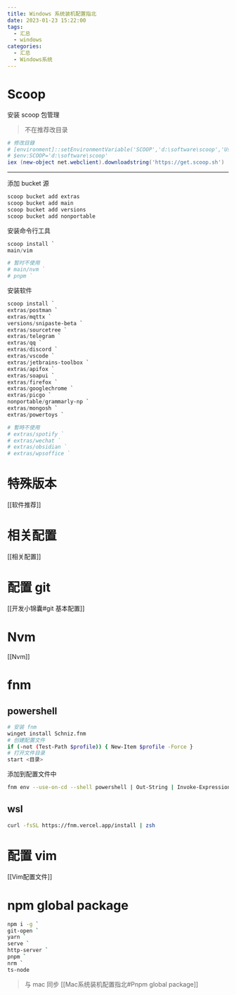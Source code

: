 ```yaml
---
title: Windows 系统装机配置指北
date: 2023-01-23 15:22:00
tags:
  - 汇总
  - windows
categories:
  - 汇总
  - Windows系统
---
```


# Scoop

安装 scoop 包管理

> 不在推荐改目录

```powershell
# 修改目錄
# [environment]::setEnvironmentVariable('SCOOP','d:\software\scoop','User')
# $env:SCOOP='d:\software\scoop'
iex (new-object net.webclient).downloadstring('https://get.scoop.sh')
```

---

添加 bucket 源

```powershell
scoop bucket add extras
scoop bucket add main
scoop bucket add versions
scoop bucket add nonportable
```

安装命令行工具

```powershell
scoop install `
main/vim

# 暂时不使用
# main/nvm `
# pnpm `
```

安装软件

```powershell
scoop install `
extras/postman `
extras/mqttx `
versions/snipaste-beta `
extras/sourcetree `
extras/telegram `
extras/qq `
extras/discord `
extras/vscode `
extras/jetbrains-toolbox `
extras/apifox `
extras/soapui `
extras/firefox `
extras/googlechrome `
extras/picgo `
nonportable/grammarly-np `
extras/mongosh `
extras/powertoys `

# 暫時不使用
# extras/spotify `
# extras/wechat `
# extras/obsidian `
# extras/wpsoffice `
```

# 特殊版本

[[软件推荐]]

# 相关配置

[[相关配置]]

# 配置 git

[[开发小锦囊#git 基本配置]]

# Nvm

[[Nvm]]

# fnm

## powershell

```bash
# 安装 fnm
winget install Schniz.fnm
# 创建配置文件
if (-not (Test-Path $profile)) { New-Item $profile -Force }
# 打开文件目录
start <目录>
```

添加到配置文件中

```bash
fnm env --use-on-cd --shell powershell | Out-String | Invoke-Expression
```

## wsl

```bash
curl -fsSL https://fnm.vercel.app/install | zsh
```

# 配置 vim

[[Vim配置文件]]

# npm global package

```bash
npm i -g `
git-open `
yarn `
serve `
http-server `
pnpm `
nrm `
ts-node
```

> 与 mac 同步 [[Mac系统装机配置指北#Pnpm global package]]